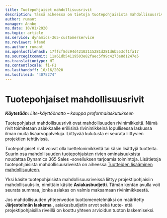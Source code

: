 ```yaml
---
title: Tuotepohjaiset mahdollisuusrivit
description: Tässä aiheessa on tietoja tuotepohjaisista mahdollisuusrivinimikkeistä Project Operationsissa.
author: rumant
manager: Annbe
ms.date: 10/01/2020
ms.topic: article
ms.service: dynamics-365-customerservice
ms.reviewer: kfend
ms.author: rumant
ms.openlocfilehash: 17ffcf8dc94d42102115281d281d6b553cf1fa17
ms.sourcegitcommit: 11a61db54119503e82faec5f99c4273e8d1247e5
ms.translationtype: HT
ms.contentlocale: fi-FI
ms.lasthandoff: 10/16/2020
ms.locfileid: "4075274"
---
```

# <a name="product-based-opportunity-lines"></a>Tuotepohjaiset mahdollisuusrivit

_**Käytetään:** Lite-käyttöönotto – kauppa proformalaskutukseen_

Tuotepohjaiset mahdollisuusrivit ovat mahdollisuuden rivinimikkeitä. Nämä rivit toimitetaan asiakkaalle erillisinä rivinimikkeinä lopullisessa laskussa ilman muita lisäarvopalveluja. Liittyvää kulutusta ei seurata liittyvien projektien tehtävissä.

Tuotepohjaiset rivit voivat olla luettelonimikkeitä tai käsin lisättyjä tuotteita. Suurin osa mahdollisuuden tuotepohjaisten rivien ominaisuuksista noudattaa Dynamics 365 Sales -sovelluksen tarjoamia toimintoja. Lisätietoja tuotepohjaisista mahdollisuusriveistä on aiheessa [Tuotteiden lisääminen mahdollisuuteen](https://docs.microsoft.com/dynamics365/sales-enterprise/add-products-opportunity).

Yksi käsite tuotepohjaisista mahdollisuusriveissä liittyy projektipohjaisiin mahdollisuuksiin, nimittäin käsite **Asiakasbudjetti**. Tämän kentän avulla voit seurata summaa, jonka asiakas on valmis maksamaan rivinimikkeestä.

Jos mahdollisuuden yhteenvedon tuottomenetelmäksi on määritetty **Järjestelmän laskema** , asiakasbudjetin arvot sekä tuote- että projektipohjaisilla riveillä on koottu yhteen arvioidun tuoton laskemiseksi.
